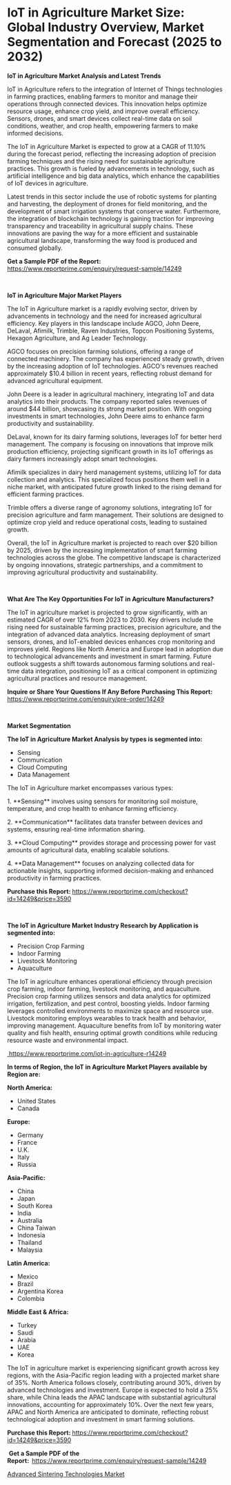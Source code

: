 <p><h1>IoT in Agriculture Market Size: Global Industry Overview, Market Segmentation and Forecast (2025 to 2032)</h1></p><p><strong>IoT in Agriculture Market Analysis and Latest Trends</strong></p>
<p><p>IoT in Agriculture refers to the integration of Internet of Things technologies in farming practices, enabling farmers to monitor and manage their operations through connected devices. This innovation helps optimize resource usage, enhance crop yield, and improve overall efficiency. Sensors, drones, and smart devices collect real-time data on soil conditions, weather, and crop health, empowering farmers to make informed decisions.</p><p>The IoT in Agriculture Market is expected to grow at a CAGR of 11.10% during the forecast period, reflecting the increasing adoption of precision farming techniques and the rising need for sustainable agriculture practices. This growth is fueled by advancements in technology, such as artificial intelligence and big data analytics, which enhance the capabilities of IoT devices in agriculture. </p><p>Latest trends in this sector include the use of robotic systems for planting and harvesting, the deployment of drones for field monitoring, and the development of smart irrigation systems that conserve water. Furthermore, the integration of blockchain technology is gaining traction for improving transparency and traceability in agricultural supply chains. These innovations are paving the way for a more efficient and sustainable agricultural landscape, transforming the way food is produced and consumed globally.</p></p>
<p><strong>Get a Sample PDF of the Report:&nbsp;</strong> <a href="https://www.reportprime.com/enquiry/request-sample/14249?utm_campaign=2242&utm_medium=2&utm_source=Github&utm_content=ia&utm_term=20032025&utm_id=iot-in-agriculture">https://www.reportprime.com/enquiry/request-sample/14249</a></p>
<p>&nbsp;</p>
<p><strong>IoT in Agriculture Major Market Players</strong></p>
<p><p>The IoT in Agriculture market is a rapidly evolving sector, driven by advancements in technology and the need for increased agricultural efficiency. Key players in this landscape include AGCO, John Deere, DeLaval, Afimilk, Trimble, Raven Industries, Topcon Positioning Systems, Hexagon Agriculture, and Ag Leader Technology.</p><p>AGCO focuses on precision farming solutions, offering a range of connected machinery. The company has experienced steady growth, driven by the increasing adoption of IoT technologies. AGCO's revenues reached approximately $10.4 billion in recent years, reflecting robust demand for advanced agricultural equipment.</p><p>John Deere is a leader in agricultural machinery, integrating IoT and data analytics into their products. The company reported sales revenues of around $44 billion, showcasing its strong market position. With ongoing investments in smart technologies, John Deere aims to enhance farm productivity and sustainability.</p><p>DeLaval, known for its dairy farming solutions, leverages IoT for better herd management. The company is focusing on innovations that improve milk production efficiency, projecting significant growth in its IoT offerings as dairy farmers increasingly adopt smart technologies. </p><p>Afimilk specializes in dairy herd management systems, utilizing IoT for data collection and analytics. This specialized focus positions them well in a niche market, with anticipated future growth linked to the rising demand for efficient farming practices.</p><p>Trimble offers a diverse range of agronomy solutions, integrating IoT for precision agriculture and farm management. Their solutions are designed to optimize crop yield and reduce operational costs, leading to sustained growth.</p><p>Overall, the IoT in Agriculture market is projected to reach over $20 billion by 2025, driven by the increasing implementation of smart farming technologies across the globe. The competitive landscape is characterized by ongoing innovations, strategic partnerships, and a commitment to improving agricultural productivity and sustainability.</p></p>
<p>&nbsp;</p>
<p><strong>What Are The Key Opportunities For IoT in Agriculture Manufacturers?</strong></p>
<p><p>The IoT in agriculture market is projected to grow significantly, with an estimated CAGR of over 12% from 2023 to 2030. Key drivers include the rising need for sustainable farming practices, precision agriculture, and the integration of advanced data analytics. Increasing deployment of smart sensors, drones, and IoT-enabled devices enhances crop monitoring and improves yield. Regions like North America and Europe lead in adoption due to technological advancements and investment in smart farming. Future outlook suggests a shift towards autonomous farming solutions and real-time data integration, positioning IoT as a critical component in optimizing agricultural practices and resource management.</p></p>
<p><strong>Inquire or Share Your Questions If Any Before Purchasing This Report:</strong> <a href="https://www.reportprime.com/enquiry/pre-order/14249?utm_campaign=2242&utm_medium=2&utm_source=Github&utm_content=ia&utm_term=20032025&utm_id=iot-in-agriculture">https://www.reportprime.com/enquiry/pre-order/14249</a></p>
<p>&nbsp;</p>
<p><strong>Market Segmentation</strong></p>
<p><strong>The IoT in Agriculture Market Analysis by types is segmented into:</strong></p>
<p><ul><li>Sensing</li><li>Communication</li><li>Cloud Computing</li><li>Data Management</li></ul></p>
<p><p>The IoT in Agriculture market encompasses various types: </p><p>1. **Sensing** involves using sensors for monitoring soil moisture, temperature, and crop health to enhance farming efficiency. </p><p>2. **Communication** facilitates data transfer between devices and systems, ensuring real-time information sharing. </p><p>3. **Cloud Computing** provides storage and processing power for vast amounts of agricultural data, enabling scalable solutions. </p><p>4. **Data Management** focuses on analyzing collected data for actionable insights, supporting informed decision-making and enhanced productivity in farming practices.</p></p>
<p><strong>Purchase this Report:&nbsp;</strong><a href="https://www.reportprime.com/checkout?id=14249&price=3590&utm_campaign=2242&utm_medium=2&utm_source=Github&utm_content=ia&utm_term=20032025&utm_id=iot-in-agriculture">https://www.reportprime.com/checkout?id=14249&price=3590</a></p>
<p>&nbsp;</p>
<p><strong>The IoT in Agriculture Market Industry Research by Application is segmented into:</strong></p>
<p><ul><li>Precision Crop Farming</li><li>Indoor Farming</li><li>Livestock Monitoring</li><li>Aquaculture</li></ul></p>
<p><p>The IoT in agriculture enhances operational efficiency through precision crop farming, indoor farming, livestock monitoring, and aquaculture. Precision crop farming utilizes sensors and data analytics for optimized irrigation, fertilization, and pest control, boosting yields. Indoor farming leverages controlled environments to maximize space and resource use. Livestock monitoring employs wearables to track health and behavior, improving management. Aquaculture benefits from IoT by monitoring water quality and fish health, ensuring optimal growth conditions while reducing resource waste and environmental impact.</p></p>
<p><a href="https://www.reportprime.com/iot-in-agriculture-r14249?utm_campaign=2242&utm_medium=2&utm_source=Github&utm_content=ia&utm_term=20032025&utm_id=iot-in-agriculture">&nbsp;https://www.reportprime.com/iot-in-agriculture-r14249</a></p>
<p><strong>In terms of Region, the IoT in Agriculture Market Players available by Region are:</strong></p>
<p>
    <p> <strong> North America: </strong>
        <ul>
            <li>United States</li>
            <li>Canada</li>
        </ul>
        </p> 
    <p> <strong> Europe: </strong>
        <ul>
            <li>Germany</li>
            <li>France</li>
            <li>U.K.</li>
            <li>Italy</li>
            <li>Russia</li>
        </ul>
        </p> 
    <p> <strong> Asia-Pacific: </strong>
        <ul>
            <li>China</li>
            <li>Japan</li>
            <li>South Korea</li>
            <li>India</li>
            <li>Australia</li>
            <li>China Taiwan</li>
            <li>Indonesia</li>
            <li>Thailand</li>
            <li>Malaysia</li>
        </ul>
        </p> 
    <p> <strong> Latin America: </strong>
        <ul>
            <li>Mexico</li>
            <li>Brazil</li>
            <li>Argentina Korea</li>
            <li>Colombia</li>
        </ul>
        </p> 
    <p> <strong> Middle East & Africa: </strong>
        <ul>
            <li>Turkey</li>
            <li>Saudi</li>
            <li>Arabia</li>
            <li>UAE</li>
            <li>Korea</li>
        </ul>
    </p>
    </p>
<p><p>The IoT in agriculture market is experiencing significant growth across key regions, with the Asia-Pacific region leading with a projected market share of 35%. North America follows closely, contributing around 30%, driven by advanced technologies and investment. Europe is expected to hold a 25% share, while China leads the APAC landscape with substantial agricultural innovations, accounting for approximately 10%. Over the next few years, APAC and North America are anticipated to dominate, reflecting robust technological adoption and investment in smart farming solutions.</p></p>
<p><strong>Purchase this Report: </strong><a href="https://www.reportprime.com/checkout?id=14249&price=3590&utm_campaign=2242&utm_medium=2&utm_source=Github&utm_content=ia&utm_term=20032025&utm_id=iot-in-agriculture">https://www.reportprime.com/checkout?id=14249&price=3590</a></p>
<p>&nbsp;<strong>Get a Sample PDF of the Report:&nbsp;&nbsp;</strong><a href="https://www.reportprime.com/enquiry/request-sample/14249?utm_campaign=2242&utm_medium=2&utm_source=Github&utm_content=ia&utm_term=20032025&utm_id=iot-in-agriculture">https://www.reportprime.com/enquiry/request-sample/14249</a></p>
<p><strong></strong></p>
<p><p><a href="https://github.com/MariaWashington76/Market-Research-Report-List-2/blob/main/advanced-sintering-technologies-market.md?utm_campaign=2242&utm_medium=2&utm_source=Github&utm_content=ia&utm_term=20032025&utm_id=iot-in-agriculture">Advanced Sintering Technologies Market</a></p></p>